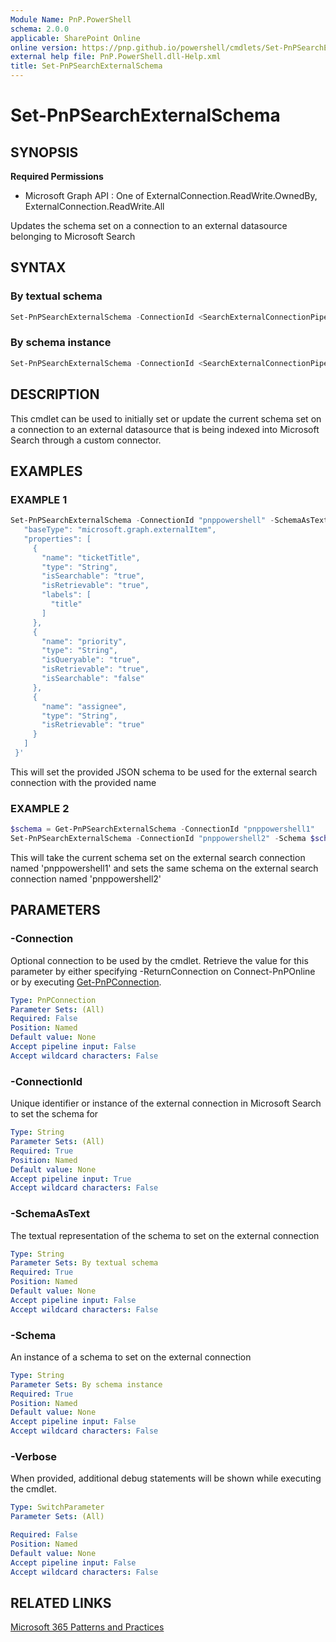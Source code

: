 ```yaml
---
Module Name: PnP.PowerShell
schema: 2.0.0
applicable: SharePoint Online
online version: https://pnp.github.io/powershell/cmdlets/Set-PnPSearchExternalSchema.html
external help file: PnP.PowerShell.dll-Help.xml
title: Set-PnPSearchExternalSchema
---
```

  
# Set-PnPSearchExternalSchema

## SYNOPSIS

**Required Permissions**

  * Microsoft Graph API : One of ExternalConnection.ReadWrite.OwnedBy, ExternalConnection.ReadWrite.All

Updates the schema set on a connection to an external datasource belonging to Microsoft Search

## SYNTAX

### By textual schema

```powershell
Set-PnPSearchExternalSchema -ConnectionId <SearchExternalConnectionPipeBind> -SchemaAsText <String> [-Verbose] [-Connection <PnPConnection>] 
```

### By schema instance

```powershell
Set-PnPSearchExternalSchema -ConnectionId <SearchExternalConnectionPipeBind> -Schema <Model.Graph.MicrosoftSearch.ExternalSchema> [-Verbose] [-Connection <PnPConnection>] 
```

## DESCRIPTION

This cmdlet can be used to initially set or update the current schema set on a connection to an external datasource that is being indexed into Microsoft Search through a custom connector.

## EXAMPLES

### EXAMPLE 1
```powershell
Set-PnPSearchExternalSchema -ConnectionId "pnppowershell" -SchemaAsText '{
   "baseType": "microsoft.graph.externalItem",
   "properties": [
     {
       "name": "ticketTitle",
       "type": "String",
       "isSearchable": "true",
       "isRetrievable": "true",
       "labels": [
         "title"
       ]
     },
     {
       "name": "priority",
       "type": "String",
       "isQueryable": "true",
       "isRetrievable": "true",
       "isSearchable": "false"
     },
     {
       "name": "assignee",
       "type": "String",
       "isRetrievable": "true"
     }
   ]
 }'
```

This will set the provided JSON schema to be used for the external search connection with the provided name

### EXAMPLE 2
```powershell
$schema = Get-PnPSearchExternalSchema -ConnectionId "pnppowershell1"
Set-PnPSearchExternalSchema -ConnectionId "pnppowershell2" -Schema $schema
```

This will take the current schema set on the external search connection named 'pnppowershell1' and sets the same schema on the external search connection named 'pnppowershell2'

## PARAMETERS

### -Connection
Optional connection to be used by the cmdlet. Retrieve the value for this parameter by either specifying -ReturnConnection on Connect-PnPOnline or by executing [Get-PnPConnection](Get-PnPConnection.md).

```yaml
Type: PnPConnection
Parameter Sets: (All)
Required: False
Position: Named
Default value: None
Accept pipeline input: False
Accept wildcard characters: False
```

### -ConnectionId
Unique identifier or instance of the external connection in Microsoft Search to set the schema for

```yaml
Type: String
Parameter Sets: (All)
Required: True
Position: Named
Default value: None
Accept pipeline input: True
Accept wildcard characters: False
```

### -SchemaAsText
The textual representation of the schema to set on the external connection

```yaml
Type: String
Parameter Sets: By textual schema
Required: True
Position: Named
Default value: None
Accept pipeline input: False
Accept wildcard characters: False
```

### -Schema
An instance of a schema to set on the external connection

```yaml
Type: String
Parameter Sets: By schema instance
Required: True
Position: Named
Default value: None
Accept pipeline input: False
Accept wildcard characters: False
```

### -Verbose
When provided, additional debug statements will be shown while executing the cmdlet.

```yaml
Type: SwitchParameter
Parameter Sets: (All)

Required: False
Position: Named
Default value: None
Accept pipeline input: False
Accept wildcard characters: False
```

## RELATED LINKS

[Microsoft 365 Patterns and Practices](https://aka.ms/m365pnp)